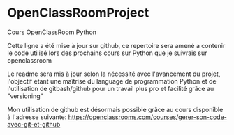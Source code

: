 # OpenClassRoomProject
Cours OpenClassRoom Python

Cette ligne a été mise à jour sur github, ce repertoire sera amené a contenir le code utilisé lors des prochains cours sur Python que je suivrais sur openclassroom

Le readme sera mis à jour selon la nécessité avec l'avancement du projet, l'objectif étant une maîtrise du language de programmation Python et de l'utilisation de gitbash/github pour un travail plus pro et facilité grâce au "versioning"

Mon utilisation de github est désormais possible grâce au cours disponible à l'adresse suivante: https://openclassrooms.com/courses/gerer-son-code-avec-git-et-github
